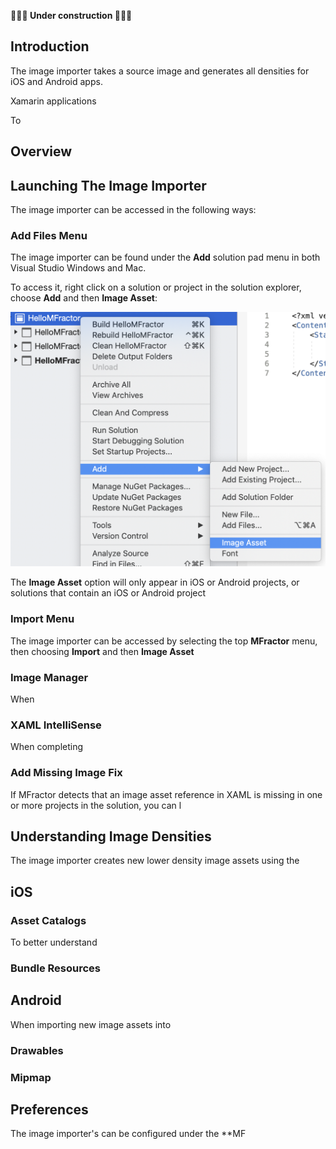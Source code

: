 **🔨🔨🔨 Under construction 🔨🔨🔨**

## Introduction

The image importer takes a source image and generates all densities for iOS and Android apps.

Xamarin applications

To

## Overview

## Launching The Image Importer

The image importer can be accessed in the following ways:

### Add Files Menu

The image importer can be found under the **Add** solution pad menu in both Visual Studio Windows and Mac.

To access it, right click on a solution or project in the solution explorer, choose **Add** and then **Image Asset**:

![Adding an image asset through the Add solution pad context menu](/img/image-management/mac-add-files-image-asset.png)

The **Image Asset** option will only appear in iOS or Android projects, or solutions that contain an iOS or Android project

### Import Menu

The image importer can be accessed by selecting the top **MFractor** menu, then choosing **Import** and then **Image Asset**

### Image Manager

When

### XAML IntelliSense

When completing

### Add Missing Image Fix

If MFractor detects that an image asset reference in XAML is missing in one or more projects in the solution, you can l

## Understanding Image Densities

The image importer creates new lower density image assets using the

## iOS

### Asset Catalogs

To better understand

### Bundle Resources

## Android

When importing new image assets into

### Drawables

### Mipmap

## Preferences

The image importer's can be configured under the **MF
